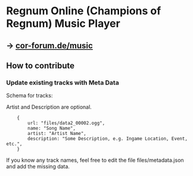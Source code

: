 # Regnum Online (Champions of Regnum) Music Player

## -> [cor-forum.de/music](cor-forum.de/music)

## How to contribute

### Update existing tracks with Meta Data

Schema for tracks:

Artist and Description are optional.

```
    {
        url: "files/data2_00002.ogg",
        name: "Song Name",
        artist: "Artist Name",
        description: "Some Description, e.g. Ingame Location, Event, etc.",
    }
```

If you know any track names, feel free to edit the file files/metadata.json and add the missing data.
